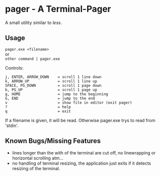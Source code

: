 # pager - A Terminal-Pager
A small utility similar to *less*.

## Usage
```pager.exe <filename>``` \
    or \
```other command | pager.exe```

Controls:

    j, ENTER, ARROW_DOWN    = scroll 1 line down
    k, ARROW_UP             = scroll 1 line up
    SPACE, PG_DOWN          = scroll 1 page down
    b, PG_UP                = scroll 1 page up
    g, HOME                 = jump to the beginning
    G, END                  = jump to the end
    v                       = show file in editor (exit pager)
    ?                       = help
    q                       = exit

If a filename is given, it will be read. Otherwise pager.exe trys to read from 'stdin'.

## Known Bugs/Missing Features
- lines longer than the with of the terminal are cut off, no linewrapping or horizontal scrolling atm...
- no handling of terminal resizing, the application just exits if it detects resizing of the terminal.